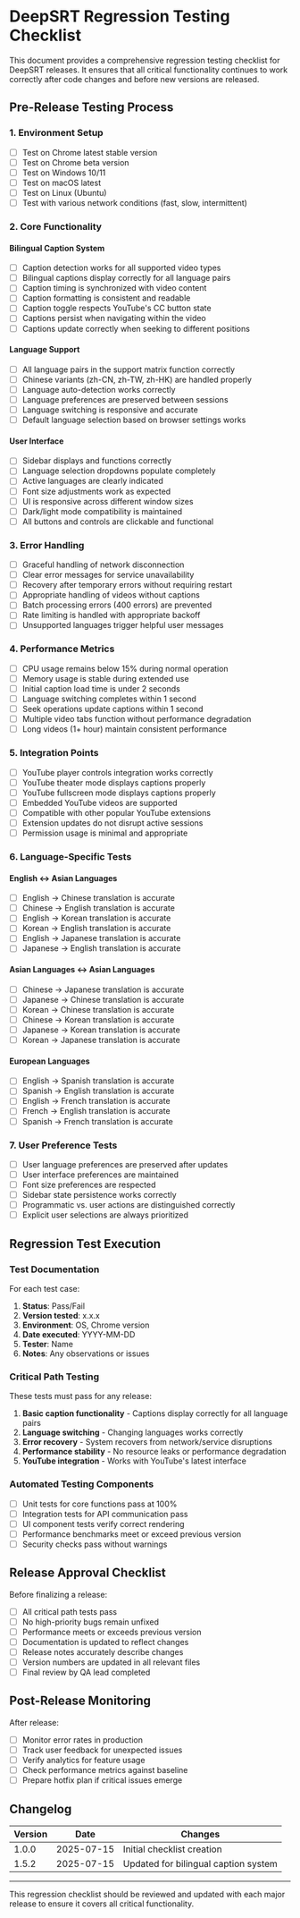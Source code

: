 # DeepSRT Regression Testing Checklist

This document provides a comprehensive regression testing checklist for DeepSRT releases. It ensures that all critical functionality continues to work correctly after code changes and before new versions are released.

## Pre-Release Testing Process

### 1. Environment Setup

- [ ] Test on Chrome latest stable version
- [ ] Test on Chrome beta version
- [ ] Test on Windows 10/11
- [ ] Test on macOS latest
- [ ] Test on Linux (Ubuntu)
- [ ] Test with various network conditions (fast, slow, intermittent)

### 2. Core Functionality

#### Bilingual Caption System

- [ ] Caption detection works for all supported video types
- [ ] Bilingual captions display correctly for all language pairs
- [ ] Caption timing is synchronized with video content
- [ ] Caption formatting is consistent and readable
- [ ] Caption toggle respects YouTube's CC button state
- [ ] Captions persist when navigating within the video
- [ ] Captions update correctly when seeking to different positions

#### Language Support

- [ ] All language pairs in the support matrix function correctly
- [ ] Chinese variants (zh-CN, zh-TW, zh-HK) are handled properly
- [ ] Language auto-detection works correctly
- [ ] Language preferences are preserved between sessions
- [ ] Language switching is responsive and accurate
- [ ] Default language selection based on browser settings works

#### User Interface

- [ ] Sidebar displays and functions correctly
- [ ] Language selection dropdowns populate completely
- [ ] Active languages are clearly indicated
- [ ] Font size adjustments work as expected
- [ ] UI is responsive across different window sizes
- [ ] Dark/light mode compatibility is maintained
- [ ] All buttons and controls are clickable and functional

### 3. Error Handling

- [ ] Graceful handling of network disconnection
- [ ] Clear error messages for service unavailability
- [ ] Recovery after temporary errors without requiring restart
- [ ] Appropriate handling of videos without captions
- [ ] Batch processing errors (400 errors) are prevented
- [ ] Rate limiting is handled with appropriate backoff
- [ ] Unsupported languages trigger helpful user messages

### 4. Performance Metrics

- [ ] CPU usage remains below 15% during normal operation
- [ ] Memory usage is stable during extended use
- [ ] Initial caption load time is under 2 seconds
- [ ] Language switching completes within 1 second
- [ ] Seek operations update captions within 1 second
- [ ] Multiple video tabs function without performance degradation
- [ ] Long videos (1+ hour) maintain consistent performance

### 5. Integration Points

- [ ] YouTube player controls integration works correctly
- [ ] YouTube theater mode displays captions properly
- [ ] YouTube fullscreen mode displays captions properly
- [ ] Embedded YouTube videos are supported
- [ ] Compatible with other popular YouTube extensions
- [ ] Extension updates do not disrupt active sessions
- [ ] Permission usage is minimal and appropriate

### 6. Language-Specific Tests

#### English ↔ Asian Languages

- [ ] English → Chinese translation is accurate
- [ ] Chinese → English translation is accurate
- [ ] English → Korean translation is accurate
- [ ] Korean → English translation is accurate
- [ ] English → Japanese translation is accurate
- [ ] Japanese → English translation is accurate

#### Asian Languages ↔ Asian Languages

- [ ] Chinese → Japanese translation is accurate
- [ ] Japanese → Chinese translation is accurate
- [ ] Korean → Chinese translation is accurate
- [ ] Chinese → Korean translation is accurate
- [ ] Japanese → Korean translation is accurate
- [ ] Korean → Japanese translation is accurate

#### European Languages

- [ ] English → Spanish translation is accurate
- [ ] Spanish → English translation is accurate
- [ ] English → French translation is accurate
- [ ] French → English translation is accurate
- [ ] Spanish → French translation is accurate

### 7. User Preference Tests

- [ ] User language preferences are preserved after updates
- [ ] User interface preferences are maintained
- [ ] Font size preferences are respected
- [ ] Sidebar state persistence works correctly
- [ ] Programmatic vs. user actions are distinguished correctly
- [ ] Explicit user selections are always prioritized

## Regression Test Execution

### Test Documentation

For each test case:

1. **Status**: Pass/Fail
2. **Version tested**: x.x.x
3. **Environment**: OS, Chrome version
4. **Date executed**: YYYY-MM-DD
5. **Tester**: Name
6. **Notes**: Any observations or issues

### Critical Path Testing

These tests must pass for any release:

1. **Basic caption functionality** - Captions display correctly for all language pairs
2. **Language switching** - Changing languages works correctly
3. **Error recovery** - System recovers from network/service disruptions
4. **Performance stability** - No resource leaks or performance degradation
5. **YouTube integration** - Works with YouTube's latest interface

### Automated Testing Components

- [ ] Unit tests for core functions pass at 100%
- [ ] Integration tests for API communication pass
- [ ] UI component tests verify correct rendering
- [ ] Performance benchmarks meet or exceed previous version
- [ ] Security checks pass without warnings

## Release Approval Checklist

Before finalizing a release:

- [ ] All critical path tests pass
- [ ] No high-priority bugs remain unfixed
- [ ] Performance meets or exceeds previous version
- [ ] Documentation is updated to reflect changes
- [ ] Release notes accurately describe changes
- [ ] Version numbers are updated in all relevant files
- [ ] Final review by QA lead completed

## Post-Release Monitoring

After release:

- [ ] Monitor error rates in production
- [ ] Track user feedback for unexpected issues
- [ ] Verify analytics for feature usage
- [ ] Check performance metrics against baseline
- [ ] Prepare hotfix plan if critical issues emerge

## Changelog

| Version | Date | Changes |
|---------|------|---------|
| 1.0.0 | 2025-07-15 | Initial checklist creation |
| 1.5.2 | 2025-07-15 | Updated for bilingual caption system |

---

This regression checklist should be reviewed and updated with each major release to ensure it covers all critical functionality.